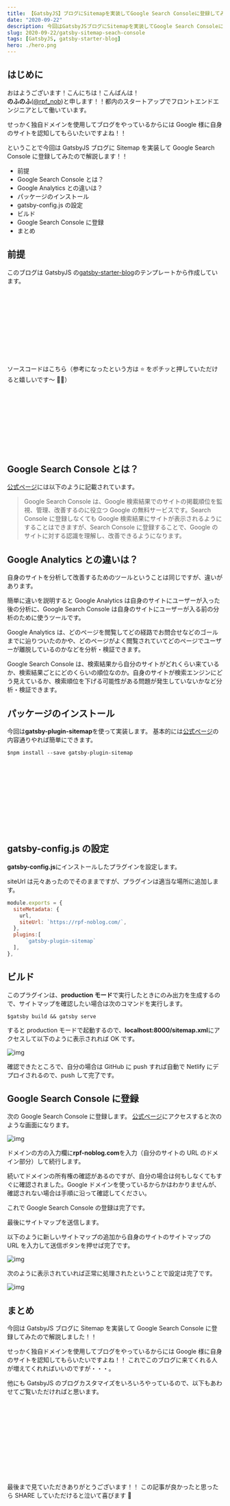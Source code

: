 ```yaml
---
title: 【GatsbyJS】ブログにSitemapを実装してGoogle Search Consoleに登録してみた
date: "2020-09-22"
description: 今回はGatsbyJSブログにSitemapを実装してGoogle Search Consoleに登録してみたので解説します！！
slug: 2020-09-22/gatsby-sitemap-seach-console
tags: [GatsbyJS, gatsby-starter-blog]
hero: ./hero.png
---
```


## はじめに

おはようございます！こんにちは！こんばんは！<br>
**のふのふ**([@rpf_nob](https://twitter.com/rpf_nob))と申します！！都内のスタートアップでフロントエンドエンジニアとして働いています。

せっかく独自ドメインを使用してブログをやっているからには Google 様に自身のサイトを認知してもらいたいですよね！！

ということで今回は GatsbyJS ブログに Sitemap を実装して Google Search Console に登録してみたので解説します！！

- 前提
- Google Search Console とは？
- Google Analytics との違いは？
- パッケージのインストール
- gatsby-config.js の設定
- ビルド
- Google Search Console に登録
- まとめ

## 前提

このブログは GatsbyJS の[gatsby-starter-blog](https://www.gatsbyjs.org/starters/gatsbyjs/gatsby-starter-blog/)のテンプレートから作成しています。

<div class="iframely-embed"><div class="iframely-responsive" style="height: 140px; padding-bottom: 0;"><a href="https://www.gatsbyjs.org/starters/gatsbyjs/gatsby-starter-blog/" data-iframely-url="//cdn.iframe.ly/qjUJkBu?iframe=card-small"></a></div></div>

<br/>

ソースコードはこちら（参考になったという方は ⭐️ をポチッと押していただけると嬉しいです〜 🙇‍♂️）

<div class="iframely-embed"><div class="iframely-responsive" style="height: 140px; padding-bottom: 0;"><a href="https://github.com/N-Iwata/noblog" data-iframely-url="//cdn.iframe.ly/Q4tAo8y?card=small"></a></div></div>

## Google Search Console とは？

[公式ページ](https://support.google.com/webmasters/answer/9128668?hl=ja)には以下のように記載されています。

> Google Search Console は、Google 検索結果でのサイトの掲載順位を監視、管理、改善するのに役立つ Google の無料サービスです。Search Console に登録しなくても Google 検索結果にサイトが表示されるようにすることはできますが、Search Console に登録することで、Google のサイトに対する認識を理解し、改善できるようになります。

## Google Analytics との違いは？

自身のサイトを分析して改善するためのツールということは同じですが、違いがあります。

簡単に違いを説明すると Google Analytics は自身のサイトにユーザーが入った後の分析に、Google Search Console は自身のサイトにユーザーが入る前の分析のために使うツールです。

Google Analytics は、どのページを閲覧してどの経路でお問合せなどのゴールまでに辿りついたのかや、どのページがよく閲覧されていてどのページでユーザーが離脱しているのかなどを分析・検証できます。

Google Search Console は、検索結果から自分のサイトがどれくらい来ているか、検索結果ごとにどのくらいの順位なのか。自身のサイトが検索エンジンにどう見えているか、検索順位を下げる可能性がある問題が発生していないかなど分析・検証できます。

## パッケージのインストール

今回は**gatsby-plugin-sitemap**を使って実装します。
基本的には[公式ページ](https://www.gatsbyjs.com/plugins/gatsby-plugin-sitemap/)の内容通りやれば簡単にできます。

```
$npm install --save gatsby-plugin-sitemap
```

<br>

<div class="iframely-embed"><div class="iframely-responsive" style="height: 140px; padding-bottom: 0;"><a href="https://www.gatsbyjs.com/" data-iframely-url="//cdn.iframe.ly/qokMCuD?iframe=card-small"></a></div></div>

## gatsby-config.js の設定

**gatsby-config.js**にインストールしたプラグインを設定します。

siteUrl は元々あったのでそのままですが、プラグインは適当な場所に追加します。

```js:title=gatsby-config.js
module.exports = {
  siteMetadata: {
    url,
    siteUrl: `https://rpf-noblog.com/`,
  },
  plugins:[
      `gatsby-plugin-sitemap`
  ],
},
```

## ビルド

このプラグインは、**production モード**で実行したときにのみ出力を生成するので、サイトマップを確認したい場合は次のコマンドを実行します。

```
$gatsby build && gatsby serve
```

すると production モードで起動するので、**localhost:8000/sitemap.xml**にアクセスして以下のように表示されれば OK です。

![img](img01.png)

確認できたところで、自分の場合は GitHub に push すれば自動で Netlify にデプロイされるので、push して完了です。

## Google Search Console に登録

次の Google Search Console に登録します。
[公式ページ](https://search.google.com/search-console/)にアクセスすると次のような画面になります。

![img](img02.png)

ドメインの方の入力欄に**rpf-noblog.com**を入力（自分のサイトの URL のドメイン部分）して続行します。

続いてドメインの所有権の確認があるのですが、自分の場合は何もしなくてもすぐに確認されました。Google ドメインを使っているからかはわかりませんが、確認されない場合は手順に沿って確認してください。

これで Google Search Console の登録は完了です。

最後にサイトマップを送信します。

以下のように新しいサイトマップの追加から自身のサイトのサイトマップの URL を入力して送信ボタンを押せば完了です。

![img](img03.png)

次のように表示されていれば正常に処理されたということで設定は完了です。

![img](img04.png)

## まとめ

今回は GatsbyJS ブログに Sitemap を実装して Google Search Console に登録してみたので解説しました！！

せっかく独自ドメインを使用してブログをやっているからには Google 様に自身のサイトを認知してもらいたいですよね！！
これでこのブログに来てくれる人が増えてくれればいいのですが・・・。

他にも GatsbyJS のブログカスタマイズをいろいろやっているので、以下もあわせてご覧いただければと思います。

<div class="iframely-embed"><div class="iframely-responsive" style="height: 140px; padding-bottom: 0;"><a href="https://rpf-noblog.com/tags/gatsby-js/" data-iframely-url="//cdn.iframe.ly/5j7eIPT"></a></div></div>

<br>
<br>

最後まで見ていただきありがとうございます！！
この記事が良かったと思ったら SHARE していただけると泣いて喜びます 🤣
